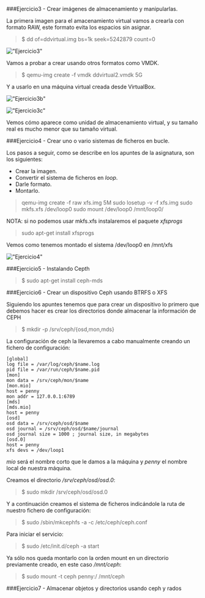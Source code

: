 ###Ejercicio3 - Crear imágenes de almacenamiento y manipularlas.

La primera imagen para el amacenamiento virtual vamos a crearla con formato RAW, este formato evita los espacios sin asignar. 

> $ dd of=ddvirtual.img bs=1k seek=5242879 count=0

!["Ejercicio3"](https://raw.github.com/rogegg/IV-GII-13-14/master/Tema4/capturas/ej3.png)


Vamos a probar a crear usando otros formatos como VMDK.

> $ qemu-img create -f vmdk ddvirtual2.vmdk 5G

Y a usarlo en una máquina virtual creada desde VirtualBox.

!["Ejercicio3b"](https://raw.github.com/rogegg/IV-GII-13-14/master/Tema4/capturas/ej3b.png)

!["Ejercicio3c"](https://raw.github.com/rogegg/IV-GII-13-14/master/Tema4/capturas/ej3c.png)

Vemos cómo aparece como unidad de almacenamiento virtual, y su tamaño real es mucho menor que su tamaño virtual.




###Ejercicio4 - Crear uno o vario sistemas de ficheros en bucle.

Los pasos a seguir, como se describe en los apuntes de la asignatura, son los siguientes:
- Crear la imagen.
- Convertir el sistema de ficheros en *loop*.
- Darle formato.
- Montarlo.


> qemu-img create -f raw xfs.img 5M
sudo losetup -v -f xfs.img
sudo mkfs.xfs /dev/loop0
sudo mount /dev/loop0 /mnt/loop0/


NOTA: si no podemos usar mkfs.xfs instalaremos el paquete *xfsprogs*

> sudo apt-get install xfsprogs


Vemos como tenemos montado el sistema /dev/loop0 en /mnt/xfs

!["Ejercicio4"](https://raw.github.com/rogegg/IV-GII-13-14/master/Tema4/capturas/ej4.png)



###Ejercicio5 - Instalando Cepth

> $ sudo apt-get install ceph-mds


###Ejercicio6 - Crear un dispositivo Ceph usando BTRFS o XFS

Siguiendo los apuntes tenemos que para crear un dispositivo lo primero que debemos hacer es crear los directorios donde almacenar la información de CEPH

> $ mkdir -p /srv/ceph/{osd,mon,mds}

La configuración de ceph la llevaremos a cabo manualmente creando un fichero de configuración:

	[global]
	log file = /var/log/ceph/$name.log
	pid file = /var/run/ceph/$name.pid
	[mon]
	mon data = /srv/ceph/mon/$name
	[mon.mio]
	host = penny
	mon addr = 127.0.0.1:6789
	[mds]
	[mds.mio]
	host = penny
	[osd]
	osd data = /srv/ceph/osd/$name
	osd journal = /srv/ceph/osd/$name/journal
	osd journal size = 1000 ; journal size, in megabytes
	[osd.0]
	host = penny
	xfs devs = /dev/loop1


*mio* será el nombre corto que le damos a la máquina y *penny* el nombre local de nuestra máquina.


Creamos el directorio */srv/ceph/osd/osd.0*:

> $ sudo mkdir /srv/ceph/osd/osd.0

Y a continuación creamos el sistema de ficheros indicándole la ruta de nuestro fichero de configuración:

> $ sudo /sbin/mkcephfs -a -c /etc/ceph/ceph.conf

Para iniciar el servicio:

> $ sudo /etc/init.d/ceph -a start

Ya sólo nos queda montarlo con la orden mount en un directorio previamente creado, en este caso */mnt/ceph*:

> $ sudo mount -t ceph penny:/ /mnt/ceph



###Ejercicio7 - Almacenar objetos y directorios usando ceph y rados



